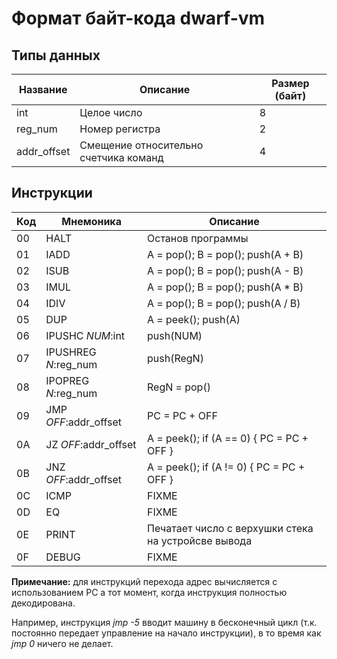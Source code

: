 Формат байт-кода dwarf-vm
=========================

Типы данных
-----------

Название    | Описание                              | Размер (байт)
----------- |---------------------------------------|--------------
int         | Целое число                           | 8
reg_num     | Номер регистра                        | 2
addr_offset | Смещение относительно счетчика команд | 4

Инструкции
----------

 Код | Мнемоника            | Описание
 --- | ----------------     | ---------------------------------
  00 | HALT                 | Останов программы
  01 | IADD                 | A = pop(); B = pop(); push(A + B)
  02 | ISUB                 | A = pop(); B = pop(); push(A - B)
  03 | IMUL                 | A = pop(); B = pop(); push(A * B)
  04 | IDIV                 | A = pop(); B = pop(); push(A / B)
  05 | DUP                  | A = peek(); push(A)
  06 | IPUSHC *NUM*:int       | push(NUM)
  07 | IPUSHREG *N*:reg_num   | push(RegN)
  08 | IPOPREG *N*:reg_num    | RegN = pop()
  09 | JMP *OFF*:addr_offset  | PC = PC + OFF
  0A | JZ *OFF*:addr_offset   | A = peek(); if (A == 0) { PC = PC + OFF }
  0B | JNZ *OFF*:addr_offset  | A = peek(); if (A != 0) { PC = PC + OFF }
  0C | ICMP                 | FIXME
  0D | EQ                   | FIXME
  0E | PRINT                | Печатает число с верхушки стека на устройсве вывода
  0F | DEBUG                | FIXME
  
  **Примечание:** для инструкций перехода адрес вычисляется с использованием PC 
  а тот момент, когда инструкция полностью декодирована.
  
  Например, инструкция *jmp -5* вводит машину в бесконечный цикл (т.к. постоянно передает управление на начало инструкции), в то время как *jmp 0* ничего не делает.
  
